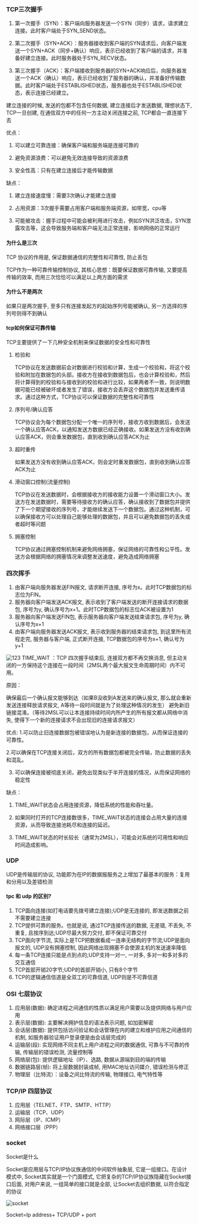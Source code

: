 ### TCP三次握手

1. 第一次握手（SYN）：客户端向服务器发送一个SYN（同步）请求，请求建立连接。此时客户端处于SYN_SEND状态。

2. 第二次握手（SYN+ACK）：服务器接收到客户端的SYN请求后，向客户端发送一个SYN+ACK（同步+确认）响应，表示已经收到了客户端的请求，并准备好建立连接。此时服务器处于SYN_RECV状态。

3. 第三次握手（ACK）：客户端接收到服务器的SYN+ACK响应后，向服务器发送一个ACK（确认）响应，表示已经收到了服务器的确认，并准备好传输数据。此时客户端处于ESTABLISHED状态，服务器也处于ESTABLISHED状态，表示连接已经建立。

建立连接的时候, 发送的包都不包含任何数据, 建立连接后才发送数据, 理想状态下, TCP一旦创建, 在通信双方中的任何一方主动关闭连接之前, TCP都会一直连接下去

优点：
1. 可以建立可靠连接：确保客户端和服务端是连接可靠的

2. 避免资源浪费：可以避免无效连接导致的资源浪费

3. 安全性高：只有在建立连接后才能传输数据

缺点：
1. 建立连接速度慢：需要3次确认才能建立连接

2. 占用资源：3次握手需要占用客户端和服务端资源，如带宽，cpu等

3. 可能被攻击：握手过程中可能会被利用进行攻击，例如SYN洪泛攻击，SYN泄露攻击等，这会导致服务端和客户端无法正常连接，影响网络的正常运行


#### 为什么是三次

TCP 协议的作用是, 保证数据通信的完整性和可靠性, 防止丢包

TCP作为一种可靠传输控制协议, 其核心思想：既要保证数据可靠传输, 又要提高传输的效率, 而用三次恰恰可以满足以上两方面的需求


#### 为什么不是两次

如果只是两次握手, 至多只有连接发起方的起始序列号能被确认, 另一方选择的序列号则得不到确认


#### tcp如何保证可靠传输

TCP主要提供了一下几种安全机制来保证数据的安全性和可靠性

1. 检验和

    TCP协议在发送数据前会对数据进行校验和计算，生成一个校验和，将这个校验和附加在数据包的头部。接收方在接收到数据包后，也会计算校验和，然后将计算得到的校验和与接收到的校验和进行比较，如果两者不一致，则说明数据可能已经被破坏或者发生了错误，接收方会丢弃这个数据包并发送重传请求。通过这种方式，TCP协议可以保证数据的完整性和可靠性
    
2. 序列号/确认应答

    TCP协议会为每个数据包分配一个唯一的序列号，接收方收到数据后，会发送一个确认应答ACK，以通知发送方数据已经正确接收。如果发送方没有收到确认应答ACK，则会重发数据包，直到收到确认应答ACK为止

3. 超时重传

    如果发送方没有收到确认应答ACK，则会定时重发数据包，直到收到确认应答ACK为止

4. 滑动窗口控制(流量控制)

    TCP协议在发送数据时，会根据接收方的接收能力设置一个滑动窗口大小。发送方在发送数据时，需要等待接收方的确认应答，确认接收到了数据包并提供了下一个期望接收的序列号，才能继续发送下一个数据包。通过这种机制，可以确保接收方可以处理自己能够处理的数据包，并且可以避免数据包的丢失或者超时等问题
 
5. 拥塞控制

    TCP协议通过拥塞控制机制来避免网络拥塞，保证网络的可靠性和公平性。发送方会根据网络的拥塞情况来调整发送速度，避免造成网络拥塞


### 四次挥手

1. 由客户端向服务器发送FIN报文, 请求断开连接, 序号为x。此时TCP数据包的标志位为FIN。
2. 服务器向客户端发送ACK报文, 表示收到了客户端发送的断开连接请求的数据包, 序号为y, 确认序号为x+1。此时TCP数据包的标志位ACK被设置为1
3. 服务器向客户端发送FIN包, 表示服务器向客户端发送结束请求包, 序号为y, 确认序号为x+1
4. 由客户端向服务器发送ACK报文, 表示收到服务器的结束请求包, 到这里所有流程走完, 服务器与客户端, 正式断开连接, TCP数据包的序号为x+1, 确认号为y+1

![123](image/1.png)
TIME_WAIT ：TCP 四次握手结束后, 连接双方都不再交换消息, 但主动关闭的一方保持这个连接在一段时间（2MSL两个最大报文生命周期时间）内不可用。

原因：

确保最后一个确认报文能够到达（如果B没收到A发送来的确认报文, 那么就会重新发送连接释放请求报文, A等待一段时间就是为了处理这种情况的发生）
避免新旧链接混淆。（等待2MSL可以让本连接持续时间内所产生的所有报文都从网络中消失, 使得下一个新的连接请求不会出现旧的连接请求报文）

优点:
1.可以防止旧连接数据包被错误地认为是新连接的数据包，从而保证连接的可靠性。

2.可以确保在TCP连接关闭后，双方的所有数据包都被完全传输，防止数据的丢失和混乱。

3. 可以确保连接被彻底关闭，避免出现类似于半开连接的情况，从而保证网络的稳定性

缺点：

1. TIME_WAIT状态会占用连接资源，降低系统的性能和吞吐量。

2. 如果同时打开的TCP连接数很多，TIME_WAIT状态的连接会占用大量的连接资源，从而导致连接池耗尽和连接的延迟。

3. TIME_WAIT状态的时长较长（通常为2MSL），可能会对系统的可用性和响应时间造成影响。


### UDP

UDP是传输层的协议, 功能即为在IP的数据报服务之上增加了最基本的服务：复用和分用以及差错检测


#### tpc 和 udp 的区别?

1. TCP面向连接(如打电话要先拨号建立连接);UDP是无连接的, 即发送数据之前 不需要建立连接 
2. TCP提供可靠的服务。也就是说, 通过TCP连接传送的数据, 无差错, 不丢失,  不重复, 且按序到达;UDP尽最大努力交付, 即不保证可靠交付 
3. TCP面向字节流, 实际上是TCP把数据看成一连串无结构的字节流;UDP是面向 报文的, UDP没有拥塞控制, 因此网络出现拥塞不会使源主机的发送速率降低 
4. 每一条TCP连接只能是点到点的;UDP支持一对一, 一对多, 多对一和多对多的 交互通信 
5. TCP首部开销20字节;UDP的首部开销小, 只有8个字节 
6. TCP的逻辑通信信道是全双工的可靠信道, UDP则是不可靠信道



### OSI 七层协议

1. 应用层(数据): 确定进程之间通信的性质以满足用户需要以及提供网络与用户应用
2. 表示层(数据): 主要解决拥护信息的语法表示问题, 如加密解密
3. 会话层(数据): 提供包括访问验证和会话管理在内的建立和维护应用之间通信的机制, 如服务器验证用户登录便是由会话层完成的
4. 运输层(段): 实现网络不同主机上用户进程之间的数据通信, 可靠与不可靠的传输, 传输层的错误检测, 流量控制等
5. 网络层(包): 提供逻辑地址（IP）、选路, 数据从源端到目的端的传输
6. 数据链路层(帧): 将上层数据封装成帧, 用MAC地址访问媒介, 错误检测与修正
7. 物理层（比特流）：设备之间比特流的传输, 物理接口, 电气特性等


### TCP/IP 四层协议

1. 应用层（TELNET、FTP、SMTP、HTTP）
2. 运输层（TCP、UDP）
3. 网际层（IP、ICMP）
4. 网络接口层（PPP）


### socket

Socket是什么

Socket是应用层与TCP/IP协议族通信的中间软件抽象层, 它是一组接口。在设计模式中, Socket其实就是一个门面模式, 它把复杂的TCP/IP协议族隐藏在Socket接口后面, 对用户来说, 一组简单的接口就是全部, 让Socket去组织数据, 以符合指定的协议

![socket](./image/2.png)

Socket=Ip address+ TCP/UDP + port